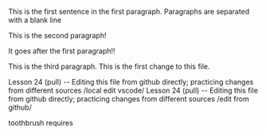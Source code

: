 This is the first sentence in the first paragraph. Paragraphs are separated with a blank line 

This is the second paragraph!

 It goes after the first paragraph!!

This is the third paragraph. This is the first change to this file. 

Lesson 24 (pull) -- Editing this file from github directly; practicing changes from different sources /local edit vscode/ 
Lesson 24 (pull) -- Editing this file from github directly; practicing changes from different sources /edit from github/ 

toothbrush requires 